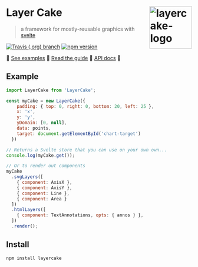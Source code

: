 Layer Cake  [<img src="https://github.com/mhkeller/layercake-examples/raw/master/assets/layercake-logo-500x400.png" width="115" align="right" alt="layercake-logo">](https://mhkeller.github.io/layercake)
===

> a framework for mostly-reusable graphics with [svelte](https://github.com/sveltejs/svelte)

[![Travis (.org) branch](https://img.shields.io/travis/mhkeller/layercake/master.svg?style=flat-square)](https://travis-ci.org/mhkeller/layercake) [![npm version](https://img.shields.io/npm/v/layercake.svg?style=flat-square)](https://npmjs.org/package/layercake)

 🍰 [See examples](https://layercake.graphics)
 🍰 [Read the guide](https://layercake.graphics/guide)
 🍰 [API docs](https://layercake.graphics/guide#store-api)
 🍰

## Example

```js
import LayerCake from 'LayerCake';

const myCake = new LayerCake({
    padding: { top: 0, right: 0, bottom: 20, left: 25 },
    x: 'x',
    y: 'y',
    yDomain: [0, null],
    data: points,
    target: document.getElementById('chart-target')
  })

// Returns a Svelte store that you can use on your own own...
console.log(myCake.get());

// Or to render out components
myCake
  .svgLayers([
    { component: AxisX },
    { component: AxisY },
    { component: Line },
    { component: Area }
  ])
  .htmlLayers([
    { component: TextAnnotations, opts: { annos } },
  ])
  .render();
```

## Install

```sh
npm install layercake
```
